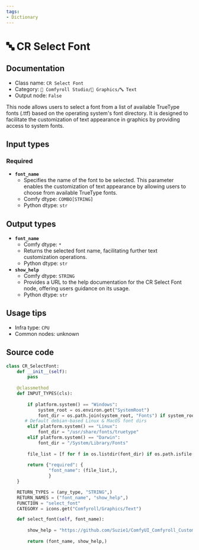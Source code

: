 ```yaml
---
tags:
- Dictionary
---
```


# 🔤️ CR Select Font
## Documentation
- Class name: `CR Select Font`
- Category: `🧩 Comfyroll Studio/👾 Graphics/🔤 Text`
- Output node: `False`

This node allows users to select a font from a list of available TrueType fonts (.ttf) based on the operating system's font directory. It is designed to facilitate the customization of text appearance in graphics by providing access to system fonts.
## Input types
### Required
- **`font_name`**
    - Specifies the name of the font to be selected. This parameter enables the customization of text appearance by allowing users to choose from available TrueType fonts.
    - Comfy dtype: `COMBO[STRING]`
    - Python dtype: `str`
## Output types
- **`font_name`**
    - Comfy dtype: `*`
    - Returns the selected font name, facilitating further text customization operations.
    - Python dtype: `str`
- **`show_help`**
    - Comfy dtype: `STRING`
    - Provides a URL to the help documentation for the CR Select Font node, offering users guidance on its usage.
    - Python dtype: `str`
## Usage tips
- Infra type: `CPU`
- Common nodes: unknown


## Source code
```python
class CR_SelectFont:
    def __init__(self):
        pass
        
    @classmethod
    def INPUT_TYPES(cls):
    
        if platform.system() == "Windows":
            system_root = os.environ.get("SystemRoot")
            font_dir = os.path.join(system_root, "Fonts") if system_root else None
       # Default debian-based Linux & MacOS font dirs
        elif platform.system() == "Linux":
            font_dir = "/usr/share/fonts/truetype"
        elif platform.system() == "Darwin":
            font_dir = "/System/Library/Fonts"    
 
        file_list = [f for f in os.listdir(font_dir) if os.path.isfile(os.path.join(font_dir, f)) and f.lower().endswith(".ttf")]
                        
        return {"required": {
                "font_name": (file_list,),
                }       
    }

    RETURN_TYPES = (any_type, "STRING",)
    RETURN_NAMES = ("font_name", "show_help",)
    FUNCTION = "select_font"
    CATEGORY = icons.get("Comfyroll/Graphics/Text")

    def select_font(self, font_name):
    
        show_help = "https://github.com/Suzie1/ComfyUI_Comfyroll_CustomNodes/wiki/Text-Nodes#cr-select-font"    
       
        return (font_name, show_help,)     

```
